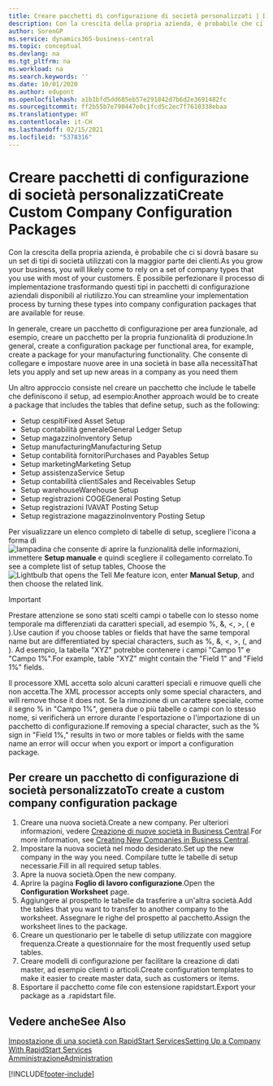 ```yaml
---
title: Creare pacchetti di configurazione di società personalizzati | Documenti Microsoft
description: Con la crescita della propria azienda, è probabile che ci si dovrà basare su un set di tipi di società utilizzati con la maggior parte dei clienti. È possibile perfezionare il processo di implementazione trasformando questi tipi in pacchetti di configurazione aziendali disponibili al riutilizzo.
author: SorenGP
ms.service: dynamics365-business-central
ms.topic: conceptual
ms.devlang: na
ms.tgt_pltfrm: na
ms.workload: na
ms.search.keywords: ''
ms.date: 10/01/2020
ms.author: edupont
ms.openlocfilehash: a1b1bfd5dd685eb57e291842d7b6d2e3691482fc
ms.sourcegitcommit: ff2b55b7e790447e0c1fcd5c2ec7f7610338ebaa
ms.translationtype: HT
ms.contentlocale: it-CH
ms.lasthandoff: 02/15/2021
ms.locfileid: "5378316"
---
```

# <a name="create-custom-company-configuration-packages"></a><span data-ttu-id="5d1e9-104">Creare pacchetti di configurazione di società personalizzati</span><span class="sxs-lookup"><span data-stu-id="5d1e9-104">Create Custom Company Configuration Packages</span></span>
<span data-ttu-id="5d1e9-105">Con la crescita della propria azienda, è probabile che ci si dovrà basare su un set di tipi di società utilizzati con la maggior parte dei clienti.</span><span class="sxs-lookup"><span data-stu-id="5d1e9-105">As you grow your business, you will likely come to rely on a set of company types that you use with most of your customers.</span></span> <span data-ttu-id="5d1e9-106">È possibile perfezionare il processo di implementazione trasformando questi tipi in pacchetti di configurazione aziendali disponibili al riutilizzo.</span><span class="sxs-lookup"><span data-stu-id="5d1e9-106">You can streamline your implementation process by turning these types into company configuration packages that are available for reuse.</span></span>  

<span data-ttu-id="5d1e9-107">In generale, creare un pacchetto di configurazione per area funzionale, ad esempio, creare un pacchetto per la propria funzionalità di produzione.</span><span class="sxs-lookup"><span data-stu-id="5d1e9-107">In general, create a configuration package per functional area, for example, create a package for your manufacturing functionality.</span></span> <span data-ttu-id="5d1e9-108">Che consente di collegare e impostare nuove aree in una società in base alla necessità</span><span class="sxs-lookup"><span data-stu-id="5d1e9-108">That lets you apply and set up new areas in a company as you need them</span></span>  

<span data-ttu-id="5d1e9-109">Un altro approccio consiste nel creare un pacchetto che include le tabelle che definiscono il setup, ad esempio:</span><span class="sxs-lookup"><span data-stu-id="5d1e9-109">Another approach would be to create a package that includes the tables that define setup, such as the following:</span></span>  

-   <span data-ttu-id="5d1e9-110">Setup cespiti</span><span class="sxs-lookup"><span data-stu-id="5d1e9-110">Fixed Asset Setup</span></span>  
-   <span data-ttu-id="5d1e9-111">Setup contabilità generale</span><span class="sxs-lookup"><span data-stu-id="5d1e9-111">General Ledger Setup</span></span>  
-   <span data-ttu-id="5d1e9-112">Setup magazzino</span><span class="sxs-lookup"><span data-stu-id="5d1e9-112">Inventory Setup</span></span>  
-   <span data-ttu-id="5d1e9-113">Setup manufacturing</span><span class="sxs-lookup"><span data-stu-id="5d1e9-113">Manufacturing Setup</span></span>  
-   <span data-ttu-id="5d1e9-114">Setup contabilità fornitori</span><span class="sxs-lookup"><span data-stu-id="5d1e9-114">Purchases and Payables Setup</span></span>  
-   <span data-ttu-id="5d1e9-115">Setup marketing</span><span class="sxs-lookup"><span data-stu-id="5d1e9-115">Marketing Setup</span></span>  
-   <span data-ttu-id="5d1e9-116">Setup assistenza</span><span class="sxs-lookup"><span data-stu-id="5d1e9-116">Service Setup</span></span>  
-   <span data-ttu-id="5d1e9-117">Setup contabilità clienti</span><span class="sxs-lookup"><span data-stu-id="5d1e9-117">Sales and Receivables Setup</span></span>  
-   <span data-ttu-id="5d1e9-118">Setup warehouse</span><span class="sxs-lookup"><span data-stu-id="5d1e9-118">Warehouse Setup</span></span>  
-   <span data-ttu-id="5d1e9-119">Setup registrazioni COGE</span><span class="sxs-lookup"><span data-stu-id="5d1e9-119">General Posting Setup</span></span>  
-   <span data-ttu-id="5d1e9-120">Setup registrazioni IVA</span><span class="sxs-lookup"><span data-stu-id="5d1e9-120">VAT Posting Setup</span></span>  
-   <span data-ttu-id="5d1e9-121">Setup registrazione magazzino</span><span class="sxs-lookup"><span data-stu-id="5d1e9-121">Inventory Posting Setup</span></span>  

<span data-ttu-id="5d1e9-122">Per visualizzare un elenco completo di tabelle di setup, scegliere l'icona a forma di ![lampadina che consente di aprire la funzionalità delle informazioni](media/ui-search/search_small.png "Informazioni sull'operazione che si desidera eseguire"), immettere **Setup manuale** e quindi scegliere il collegamento correlato.</span><span class="sxs-lookup"><span data-stu-id="5d1e9-122">To see a complete list of setup tables, Choose the ![Lightbulb that opens the Tell Me feature](media/ui-search/search_small.png "Tell me what you want to do") icon, enter **Manual Setup**, and then choose the related link.</span></span>  

> [!IMPORTANT]
> <span data-ttu-id="5d1e9-123">Prestare attenzione se sono stati scelti campi o tabelle con lo stesso nome temporale ma differenziati da caratteri speciali, ad esempio %, &, <, >, ( e ).</span><span class="sxs-lookup"><span data-stu-id="5d1e9-123">Use caution if you choose tables or fields that have the same temporal name but are differentiated by special characters, such as %, &, <, >, (, and ).</span></span> <span data-ttu-id="5d1e9-124">Ad esempio, la tabella "XYZ" potrebbe contenere i campi "Campo 1" e "Campo 1%".</span><span class="sxs-lookup"><span data-stu-id="5d1e9-124">For example, table "XYZ" might contain the "Field 1" and "Field 1%" fields.</span></span>
>
> <span data-ttu-id="5d1e9-125">Il processore XML accetta solo alcuni caratteri speciali e rimuove quelli che non accetta.</span><span class="sxs-lookup"><span data-stu-id="5d1e9-125">The XML processor accepts only some special characters, and will remove those it does not.</span></span> <span data-ttu-id="5d1e9-126">Se la rimozione di un carattere speciale, come il segno % in "Campo 1%", genera due o più tabelle o campi con lo stesso nome, si verificherà un errore durante l'esportazione o l'importazione di un pacchetto di configurazione.</span><span class="sxs-lookup"><span data-stu-id="5d1e9-126">If removing a special character, such as the % sign in "Field 1%," results in two or more tables or fields with the same name an error will occur when you export or import a configuration package.</span></span>

## <a name="to-create-a-custom-company-configuration-package"></a><span data-ttu-id="5d1e9-127">Per creare un pacchetto di configurazione di società personalizzato</span><span class="sxs-lookup"><span data-stu-id="5d1e9-127">To create a custom company configuration package</span></span>  
1.  <span data-ttu-id="5d1e9-128">Creare una nuova società.</span><span class="sxs-lookup"><span data-stu-id="5d1e9-128">Create a new company.</span></span> <span data-ttu-id="5d1e9-129">Per ulteriori informazioni, vedere [Creazione di nuove società in Business Central](about-new-company.md).</span><span class="sxs-lookup"><span data-stu-id="5d1e9-129">For more information, see [Creating New Companies in Business Central](about-new-company.md).</span></span>  
3.  <span data-ttu-id="5d1e9-130">Impostare la nuova società nel modo desiderato.</span><span class="sxs-lookup"><span data-stu-id="5d1e9-130">Set up the new company in the way you need.</span></span> <span data-ttu-id="5d1e9-131">Compilare tutte le tabelle di setup necessarie.</span><span class="sxs-lookup"><span data-stu-id="5d1e9-131">Fill in all required setup tables.</span></span>  
4.  <span data-ttu-id="5d1e9-132">Apre la nuova società.</span><span class="sxs-lookup"><span data-stu-id="5d1e9-132">Open the new company.</span></span>
5. <span data-ttu-id="5d1e9-133">Aprire la pagina **Foglio di lavoro configurazione**.</span><span class="sxs-lookup"><span data-stu-id="5d1e9-133">Open the **Configuration Worksheet** page.</span></span>  
6.  <span data-ttu-id="5d1e9-134">Aggiungere al prospetto le tabelle da trasferire a un'altra società.</span><span class="sxs-lookup"><span data-stu-id="5d1e9-134">Add the tables that you want to transfer to another company to the worksheet.</span></span> <span data-ttu-id="5d1e9-135">Assegnare le righe del prospetto al pacchetto.</span><span class="sxs-lookup"><span data-stu-id="5d1e9-135">Assign the worksheet lines to the package.</span></span>  
7.  <span data-ttu-id="5d1e9-136">Creare un questionario per le tabelle di setup utilizzate con maggiore frequenza.</span><span class="sxs-lookup"><span data-stu-id="5d1e9-136">Create a questionnaire for the most frequently used setup tables.</span></span>  
8.  <span data-ttu-id="5d1e9-137">Creare modelli di configurazione per facilitare la creazione di dati master, ad esempio clienti o articoli.</span><span class="sxs-lookup"><span data-stu-id="5d1e9-137">Create configuration templates to make it easier to create master data, such as customers or items.</span></span>  
9.  <span data-ttu-id="5d1e9-138">Esportare il pacchetto come file con estensione rapidstart.</span><span class="sxs-lookup"><span data-stu-id="5d1e9-138">Export your package as a .rapidstart file.</span></span>  

## <a name="see-also"></a><span data-ttu-id="5d1e9-139">Vedere anche</span><span class="sxs-lookup"><span data-stu-id="5d1e9-139">See Also</span></span>  
[<span data-ttu-id="5d1e9-140">Impostazione di una società con RapidStart Services</span><span class="sxs-lookup"><span data-stu-id="5d1e9-140">Setting Up a Company With RapidStart Services</span></span>](admin-set-up-a-company-with-rapidstart.md)  
[<span data-ttu-id="5d1e9-141">Amministrazione</span><span class="sxs-lookup"><span data-stu-id="5d1e9-141">Administration</span></span>](admin-setup-and-administration.md)


[!INCLUDE[footer-include](includes/footer-banner.md)]